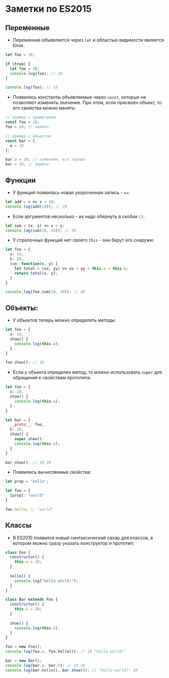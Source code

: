# Заметки по ES2015

## Переменные
* Переменная объявляется через `let` и областью видимости является блок:
```javascript
let foo = 10;

if (true) {
  let foo = 20;
  console.log(foo); // 20
}

console.log(foo); // 10
```
* Появились константы объявляемые через `const`, которые не позволяют изменить значение. При этом, если присвоен объект, то его свойства можно менять:
```javascript
// пример с примитивом
const foo = 10;
foo = 20; // ошибка

// пример с объектом
const bar = {
  a = 10
};

bar.a = 20; // изменяем, все хорошо
bar = 10; // ошибка
```

## Функции
* У функций появилась новая укороченная запись - `=>`:
```javascript
let add = x => x + 10;
console.log(add(10)); // 20
```
* Если аргументов несколько - их надо обернуть в скобки `()`:
```javascript
let sum = (x, y) => x + y;
console.log(sum(10, 20)); // 30
```
* У стрелочных функций нет своего `this` - они берут его снаружи:
```javascript
let foo = {
  a: 10,
  b: 20,
  sum: function(x, y) {
    let total = (xx, yy) => xx + yy + this.a + this.b;
    return total(x, y);
  }
}

console.log(foo.sum(10, 20)); // 60
```

## Объекты:
* У объектов теперь можно определять методы:
```javascript
let foo = {
  a: 10,
  show() {
    console.log(this.a);
  }
}

foo.show(); // 10
```
* Если у объекта определен метод, то можно использовать `super` для обращения к свойствам прототипа:
```javascript
let foo = {
  a: 10,
  show() {
    console.log(this.a);
  }
}

let bar = {
  __proto__: foo,
  b: 20,
  show() {
    super.show();
    console.log(this.b);
  }
}

bar.show(); // 10 20
```
* Появились вычисляемые свойства:
```javascript
let prop = "hello";

let foo = {
  [prop]: "world"
}

foo.hello; // "world"
```

## Классы
* В ES2015 появился новый синтаксический сахар для классов, в котором можно сразу указать конструктор и прототип:
```javascript
class Foo {
  constructor() {
    this.a = 10;
  }
  
  hello() {
    console.log("hello world!");
  }
}

class Bar extends Foo {
  constructor() {
    this.b = 20;
  }
  
  show() {
    console.log(this.b);
  }
}

foo = new Foo();
console.log(foo.a, foo.hello()); // 10 "hello world!"

bar = new Bar();
console.log(bar.a, bar.b); // 10 20
console.log(bar.hello(), bar.show()); // "hello world!" 20
```
